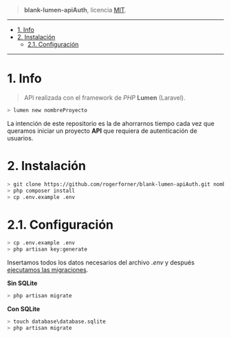 > **blank-lumen-apiAuth**, licencia [MIT](https://github.com/rogerforner/blank-lumen-apiAuth/blob/master/LICENCE.md).

---

- [1. Info](#1-info)
- [2. Instalación](#2-instalación)
  - [2.1. Configuración](#21-configuración)

---


# 1. Info

> API realizada con el framework de _PHP_ **Lumen** (Laravel).

```bash
> lumen new nombreProyecto
```

La intención de este repositorio es la de ahorrarnos tiempo cada vez que queramos iniciar un proyecto **API** que requiera de autenticación de usuarios.


# 2. Instalación

```bash
> git clone https://github.com/rogerforner/blank-lumen-apiAuth.git nombreProyecto
> php composer install
> cp .env.example .env
```

# 2.1. Configuración

```bash
> cp .env.example .env
> php artisan key:generate
```

Insertamos todos los datos necesarios del archivo _.env_ y después [ejecutamos las migraciones](https://laravel.com/docs/5.8/migrations#running-migrations).

**Sin SQLite**

```bash
> php artisan migrate
```

**Con SQLite**

```bash
> touch database\database.sqlite
> php artisan migrate
```